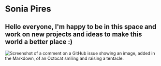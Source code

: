 # **Sonia Pires**
## Hello everyone, I'm happy to be in this space and work on new projects and ideas to make this world a better place :)
![Screenshot of a comment on a GitHub issue showing an image, added in the Markdown, of an Octocat smiling and raising a tentacle.](https://myoctocat.com/assets/images/base-octocat.svg)

